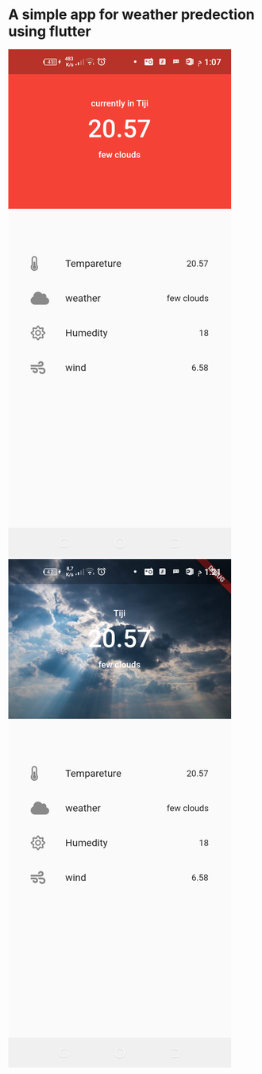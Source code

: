 # A simple app for weather predection using flutter 

![Alt text](flutter_01.png?raw=true "Home Screan") ![Alt text](Screenshot_20220215-132128.png?raw=true "Home Screan")

